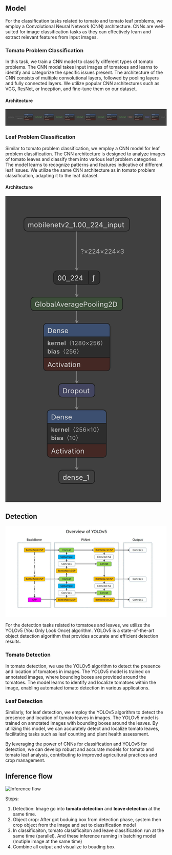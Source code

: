 ## Model

For the classification tasks related to tomato and tomato leaf problems, we employ a Convolutional Neural Network (CNN) architecture. CNNs are well-suited for image classification tasks as they can effectively learn and extract relevant features from input images.

### Tomato Problem Classification
In this task, we train a CNN model to classify different types of tomato problems. The CNN model takes input images of tomatoes and learns to identify and categorize the specific issues present. The architecture of the CNN consists of multiple convolutional layers, followed by pooling layers and fully connected layers. We utilize popular CNN architectures such as VGG, ResNet, or Inception, and fine-tune them on our dataset.

#### Architecture
![](./model/tomato.png)


### Leaf Problem Classification
Similar to tomato problem classification, we employ a CNN model for leaf problem classification. The CNN architecture is designed to analyze images of tomato leaves and classify them into various leaf problem categories. The model learns to recognize patterns and features indicative of different leaf issues. We utilize the same CNN architecture as in tomato problem classification, adapting it to the leaf dataset.

#### Architecture
![](./model/leave.png)


## Detection
![Alt text](./model/yolo.png)

For the detection tasks related to tomatoes and leaves, we utilize the YOLOv5 (You Only Look Once) algorithm. YOLOv5 is a state-of-the-art object detection algorithm that provides accurate and efficient detection results.

### Tomato Detection
In tomato detection, we use the YOLOv5 algorithm to detect the presence and location of tomatoes in images. The YOLOv5 model is trained on annotated images, where bounding boxes are provided around the tomatoes. The model learns to identify and localize tomatoes within the image, enabling automated tomato detection in various applications.

### Leaf Detection
Similarly, for leaf detection, we employ the YOLOv5 algorithm to detect the presence and location of tomato leaves in images. The YOLOv5 model is trained on annotated images with bounding boxes around the leaves. By utilizing this model, we can accurately detect and localize tomato leaves, facilitating tasks such as leaf counting and plant health assessment.

By leveraging the power of CNNs for classification and YOLOv5 for detection, we can develop robust and accurate models for tomato and tomato leaf analysis, contributing to improved agricultural practices and crop management.


## Inference flow

![Inference flow](./model/flow.png)

Steps:
1. Detection: Image go into **tomato detection** and **leave detection** at the same time.
2. Object crop: After got boduing box from detection phase, system then crop object from the image and set to classification model
3. In classificaiton, tomato classificaiton and leave classification run at the same time (parallel). And these inference running in batching model (mutiple image at the same time)
4. Combine all output and visualize to bouding box